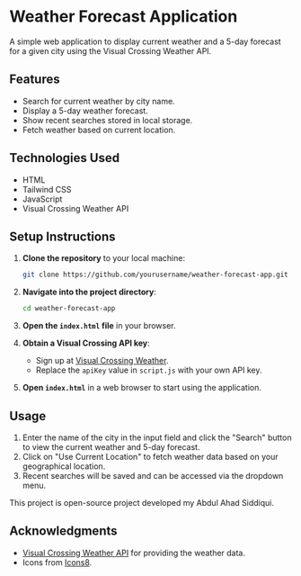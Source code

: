 # Weather Forecast Application

A simple web application to display current weather and a 5-day forecast for a given city using the Visual Crossing Weather API.

## Features

- Search for current weather by city name.
- Display a 5-day weather forecast.
- Show recent searches stored in local storage.
- Fetch weather based on current location.

## Technologies Used

- HTML
- Tailwind CSS
- JavaScript
- Visual Crossing Weather API

## Setup Instructions

1. **Clone the repository** to your local machine:

    ```bash
    git clone https://github.com/yourusername/weather-forecast-app.git
    ```

2. **Navigate into the project directory**:

    ```bash
    cd weather-forecast-app
    ```

3. **Open the `index.html` file** in your browser.

4. **Obtain a Visual Crossing API key**:
   - Sign up at [Visual Crossing Weather](https://www.visualcrossing.com/weather-api).
   - Replace the `apiKey` value in `script.js` with your own API key.

5. **Open `index.html`** in a web browser to start using the application.

## Usage

1. Enter the name of the city in the input field and click the "Search" button to view the current weather and 5-day forecast.
2. Click on "Use Current Location" to fetch weather data based on your geographical location.
3. Recent searches will be saved and can be accessed via the dropdown menu.
 
This project is open-source project developed my Abdul Ahad Siddiqui.


## Acknowledgments

- [Visual Crossing Weather API](https://www.visualcrossing.com/weather-api) for providing the weather data.
- Icons from [Icons8](https://icons8.com).
